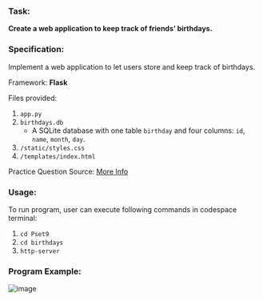 ### Task: ###
**Create a web application to keep track of friends’ birthdays.**

### Specification: ###
Implement a web application to let users store and keep track of birthdays.

Framework: **Flask**

Files provided:
1. `app.py`
2. `birthdays.db`
    - A SQLite database with one table `birthday` and four columns: `id`, `name`, `month`, `day`. 
4. `/static/styles.css`
5. `/templates/index.html`

Practice Question Source: [More Info](https://cs50.harvard.edu/x/2022/labs/9/)

### Usage: ###
To run program, user can execute following commands in codespace terminal:
1. `cd Pset9`
2. `cd birthdays`
3. `http-server`

### Program Example: ###
![image](https://user-images.githubusercontent.com/107826905/215060676-e88ca92a-6a92-43c4-b538-3d9f14e24209.png)

